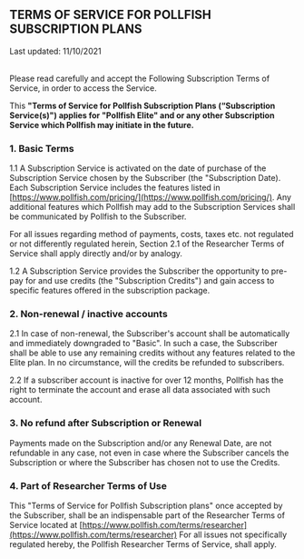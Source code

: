 <div id="templateRightMenu">

<h2 class="static-page-title">TERMS OF SERVICE FOR POLLFISH SUBSCRIPTION PLANS</h2>

<div class="updatedOn">Last updated: 11/10/2021</div>

<br />

Please read carefully and accept the Following Subscription Terms of Service, in order to access the Service.
 
This **"Terms of Service for Pollfish Subscription Plans (“Subscription Service(s)") applies for "Pollfish Elite" and or any other Subscription Service which Pollfish may initiate in the future.**
 
### 1. Basic Terms

1.1 A Subscription Service is activated on the date of purchase of the Subscription Service chosen by the Subscriber (the "Subscription Date). Each Subscription Service includes the features listed in [https://www.pollfish.com/pricing/](https://www.pollfish.com/pricing/). Any additional features which Pollfish may add to the Subscription Services shall be communicated by Pollfish to the Subscriber. 
 
For all issues regarding method of payments, costs, taxes etc. not regulated or not differently regulated herein, Section 2.1 of the Researcher Terms of Service shall apply directly and/or by analogy.


1.2 A Subscription Service provides the Subscriber the opportunity to pre-pay for and use credits (the "Subscription Credits") and gain access to specific features offered in the subscription package.

### 2. Non-renewal / inactive accounts

2.1 In case of non-renewal, the Subscriber's account shall be automatically and immediately downgraded to "Basic".  In such a case, the Subscriber shall be able to use any remaining credits without any features related to the Elite plan.  In no circumstance, will the credits be refunded to subscribers.
 
2.2 If a subscriber account is inactive for over 12 months, Pollfish has the right to terminate the account and erase all data associated with such account.

### 3. No refund after Subscription or Renewal

Payments made on the Subscription and/or any Renewal Date, are not refundable in any case, not even in case where the Subscriber cancels the Subscription or where the Subscriber has chosen not to use the Credits.

### 4. Part of Researcher Terms of Use

This "Terms of Service for Pollfish Subscription plans" once accepted by the Subscriber, shall be an indispensable part of the Researcher Terms of Service located at [https://www.pollfish.com/terms/researcher](https://www.pollfish.com/terms/researcher) For all issues not specifically regulated hereby, the Pollfish Researcher Terms of Service, shall apply.

</div>
